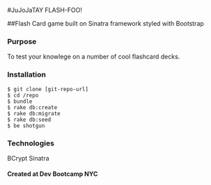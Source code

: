 #JuJoJaTAY FLASH-FOO!

##Flash Card game built on Sinatra framework styled with Bootstrap

### Purpose
To test your knowlege on a number of cool flashcard decks.

### Installation
```
$ git clone [git-repo-url]
$ cd /repo
$ bundle
$ rake db:create
$ rake db:migrate
$ rake db:seed
$ be shotgun
```

### Technologies
BCrypt
Sinatra

#### Created at Dev Bootcamp NYC
